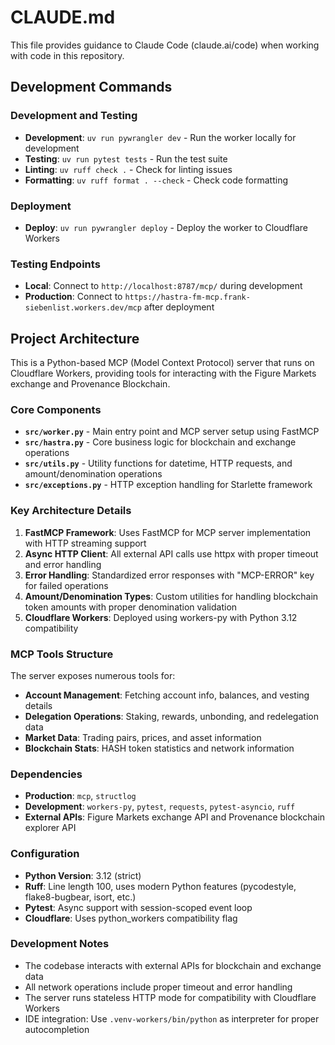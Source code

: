 # CLAUDE.md

This file provides guidance to Claude Code (claude.ai/code) when working with code in this repository.

## Development Commands

### Development and Testing
- **Development**: `uv run pywrangler dev` - Run the worker locally for development
- **Testing**: `uv run pytest tests` - Run the test suite
- **Linting**: `uv ruff check .` - Check for linting issues
- **Formatting**: `uv ruff format . --check` - Check code formatting

### Deployment
- **Deploy**: `uv run pywrangler deploy` - Deploy the worker to Cloudflare Workers

### Testing Endpoints
- **Local**: Connect to `http://localhost:8787/mcp/` during development
- **Production**: Connect to `https://hastra-fm-mcp.frank-siebenlist.workers.dev/mcp` after deployment

## Project Architecture

This is a Python-based MCP (Model Context Protocol) server that runs on Cloudflare Workers, providing tools for interacting with the Figure Markets exchange and Provenance Blockchain.

### Core Components

- **`src/worker.py`** - Main entry point and MCP server setup using FastMCP
- **`src/hastra.py`** - Core business logic for blockchain and exchange operations
- **`src/utils.py`** - Utility functions for datetime, HTTP requests, and amount/denomination operations
- **`src/exceptions.py`** - HTTP exception handling for Starlette framework

### Key Architecture Details

1. **FastMCP Framework**: Uses FastMCP for MCP server implementation with HTTP streaming support
2. **Async HTTP Client**: All external API calls use httpx with proper timeout and error handling
3. **Error Handling**: Standardized error responses with "MCP-ERROR" key for failed operations
4. **Amount/Denomination Types**: Custom utilities for handling blockchain token amounts with proper denomination validation
5. **Cloudflare Workers**: Deployed using workers-py with Python 3.12 compatibility

### MCP Tools Structure

The server exposes numerous tools for:
- **Account Management**: Fetching account info, balances, and vesting details
- **Delegation Operations**: Staking, rewards, unbonding, and redelegation data
- **Market Data**: Trading pairs, prices, and asset information
- **Blockchain Stats**: HASH token statistics and network information

### Dependencies

- **Production**: `mcp`, `structlog`
- **Development**: `workers-py`, `pytest`, `requests`, `pytest-asyncio`, `ruff`
- **External APIs**: Figure Markets exchange API and Provenance blockchain explorer API

### Configuration

- **Python Version**: 3.12 (strict)
- **Ruff**: Line length 100, uses modern Python features (pycodestyle, flake8-bugbear, isort, etc.)
- **Pytest**: Async support with session-scoped event loop
- **Cloudflare**: Uses python_workers compatibility flag

### Development Notes

- The codebase interacts with external APIs for blockchain and exchange data
- All network operations include proper timeout and error handling
- The server runs stateless HTTP mode for compatibility with Cloudflare Workers
- IDE integration: Use `.venv-workers/bin/python` as interpreter for proper autocompletion